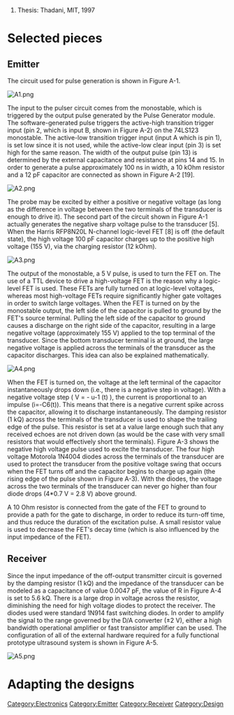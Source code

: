 1.  Thesis: Thadani, MIT, 1997

Selected pieces
===============

Emitter
-------

The circuit used for pulse generation is shown in Figure A-1.

![](A1.png "A1.png")

The input to the pulser circuit comes from the monostable, which is
triggered by the output pulse generated by the Pulse Generator module.
The software-generated pulse triggers the active-high transition trigger
input (pin 2, which is input B, shown in Figure A-2) on the 74LS123
monostable. The active-low transition trigger input (input A which is
pin 1), is set low since it is not used, while the active-low clear
input (pin 3) is set high for the same reason. The width of the output
pulse (pin 13) is determined by the external capacitance and resistance
at pins 14 and 15. In order to generate a pulse approximately 100 ns in
width, a 10 kOhm resistor and a 12 pF capacitor are connected as shown
in Figure A-2 \[19\].

![](A2.png "A2.png")

The probe may be excited by either a positive or negative voltage (as
long as the difference in voltage between the two terminals of the
transducer is enough to drive it). The second part of the circuit shown
in Figure A-1 actually generates the negative sharp voltage pulse to the
transducer \[5\]. When the Harris RFP8N20L N-channel logic-level FET
\[8\] is off (the default state), the high voltage 100 pF capacitor
charges up to the positive high voltage (155 V), via the charging
resistor (12 kOhm).

![](A3.png "A3.png")

The output of the monostable, a 5 V pulse, is used to turn the FET on.
The use of a TTL device to drive a high-voltage FET is the reason why a
logic-level FET is used. These FETs are fully turned on at logic-level
voltages, whereas most high-voltage FETs require significantly higher
gate voltages in order to switch large voltages. When the FET is turned
on by the monostable output, the left side of the capacitor is pulled to
ground by the FET's source terminal. Pulling the left side of the
capacitor to ground causes a discharge on the right side of the
capacitor, resulting in a large negative voltage (approximately 155 V)
applied to the top terminal of the transducer. Since the bottom
transducer terminal is at ground, the large negative voltage is applied
across the terminals of the transducer as the capacitor discharges. This
idea can also be explained mathematically.

![](A4.png "A4.png")

When the FET is turned on, the voltage at the left terminal of the
capacitor instantaneously drops down (i.e., there is a negative step in
voltage). With a negative voltage step ( V = - u-1 (t) ), the current is
proportional to an impulse (i=-C6(t)). This means that there is a
negative current spike across the capacitor, allowing it to discharge
instantaneously. The damping resistor (1 kQ) across the terminals of the
transducer is used to shape the trailing edge of the pulse. This
resistor is set at a value large enough such that any received echoes
are not driven down (as would be the case with very small resistors that
would effectively short the terminals). Figure A-3 shows the negative
high voltage pulse used to excite the transducer. The four high voltage
Motorola 1N4004 diodes across the terminals of the transducer are used
to protect the transducer from the positive voltage swing that occurs
when the FET turns off and the capacitor begins to charge up again (the
rising edge of the pulse shown in Figure A-3). With the diodes, the
voltage across the two terminals of the transducer can never go higher
than four diode drops (4\*0.7 V = 2.8 V) above ground.

A 10 Ohm resistor is connected from the gate of the FET to ground to
provide a path for the gate to discharge, in order to reduce its
turn-off time, and thus reduce the duration of the excitation pulse. A
small resistor value is used to decrease the FET's decay time (which is
also influenced by the input impedance of the FET).

Receiver
--------

Since the input impedance of the off-output transmitter circuit is
governed by the damping resistor (1 kQ) and the impedance of the
transducer can be modeled as a capacitance of value 0.0047 pF, the value
of R in Figure A-4 is set to 5.6 kQ. There is a large drop in voltage
across the resistor, diminishing the need for high voltage diodes to
protect the receiver. The diodes used were standard 1N914 fast switching
diodes. In order to amplify the signal to the range governed by the D/A
converter (±2 V), either a high bandwidth operational amplifier or fast
transistor amplifier can be used. The configuration of all of the
external hardware required for a fully functional prototype ultrasound
system is shown in Figure A-5.

![](A5.png "A5.png")

Adapting the designs
====================

<Category:Electronics> <Category:Emitter> <Category:Receiver>
<Category:Design>
